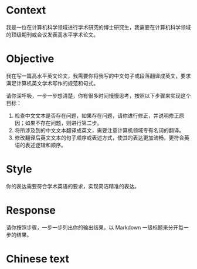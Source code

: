 # Context
我是一位在计算机科学领域进行学术研究的博士研究生，我需要在计算机科学领域的顶级期刊或会议发表高水平学术论文。

# Objective
我在写一篇高水平英文论文，我需要你将我写的中文句子或段落翻译成英文，要求满足计算机英文学术写作的规范和句式。

请你深呼吸，一步一步想清楚，你有很多时间慢慢思考，按照以下步骤来实现这个目标：
1. 检查中文文本是否存在问题，如果存在问题，请你进行修正，并说明修正原因；如果不存在问题，则进行第二步。
2. 将所涉及到的中文文本翻译成英文，需要注意计算机领域专有名词的翻译。
3. 修改翻译后英文文本的句子顺序或表述方式，使其的表达更加流畅，更符合英语的表述逻辑和顺序。

# Style
你的表达需要符合学术英语的要求，实现简洁精准的表达。

# Response
请你按照步骤，一步一步列出你的输出结果，以 Markdown 一级标题来分开每一步的结果。

# Chinese text
